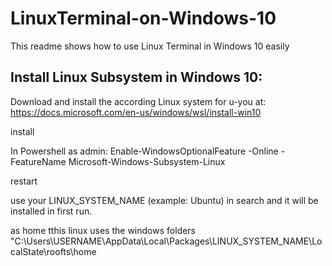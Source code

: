 # LinuxTerminal-on-Windows-10
This readme shows how to use Linux Terminal in Windows 10 easily


## Install Linux Subsystem in Windows 10:

Download and install the according Linux system for u-you at: https://docs.microsoft.com/en-us/windows/wsl/install-win10

install

In Powershell as admin:
Enable-WindowsOptionalFeature -Online -FeatureName Microsoft-Windows-Subsystem-Linux

restart

use your LINUX_SYSTEM_NAME (example: Ubuntu) in search and it will be installed in first run.

as home tthis linux uses the windows folders "C:\Users\USERNAME\AppData\Local\Packages\LINUX_SYSTEM_NAME\LocalState\roofts\home


